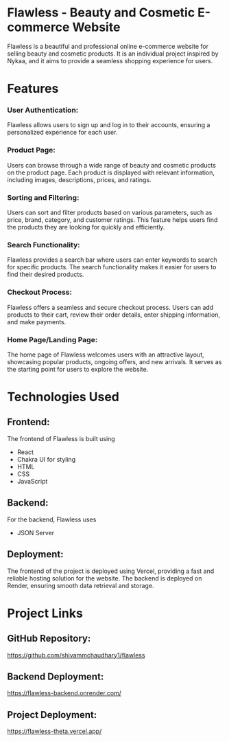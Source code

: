 # Flawless - Beauty and Cosmetic E-commerce Website

Flawless is a beautiful and professional online e-commerce website for selling beauty and cosmetic products. It is an individual project inspired by Nykaa, and it aims to provide a seamless shopping experience for users.

# Features
  ### User Authentication: 
  Flawless allows users to sign up and log in to their accounts, ensuring a personalized experience for each user.
  ###  Product Page:
  Users can browse through a wide range of beauty and cosmetic products on the product page. Each product is displayed with relevant information, including images, descriptions, prices, and ratings.
  ###  Sorting and Filtering: 
  Users can sort and filter products based on various parameters, such as price, brand, category, and customer ratings. This feature helps users find the products they are looking for quickly and efficiently.
  ###  Search Functionality:
  Flawless provides a search bar where users can enter keywords to search for specific products. The search functionality makes it easier for users to find their desired products.
  ###  Checkout Process: 
  Flawless offers a seamless and secure checkout process. Users can add products to their cart, review their order details, enter shipping information, and make payments.
  ###  Home Page/Landing Page: 
  The home page of Flawless welcomes users with an attractive layout, showcasing popular products, ongoing offers, and new arrivals. It serves as the starting point for users to explore the website.
  
# Technologies Used
## Frontend: 
The frontend of Flawless is built using 
  - React 
  - Chakra UI for styling 
  - HTML
  - CSS
  - JavaScript
## Backend: 
For the backend, Flawless uses 
  - JSON Server
## Deployment: 
The frontend of the project is deployed using Vercel, providing a fast and reliable hosting solution for the website. The backend is deployed on Render, ensuring smooth data retrieval and storage.

# Project Links
## GitHub Repository: 
https://github.com/shivammchaudhary1/flawless
## Backend Deployment: 
https://flawless-backend.onrender.com/
## Project Deployment: 
https://flawless-theta.vercel.app/
